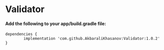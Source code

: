 # Validator
#### Add the following to your app/build.gradle file:

	dependencies {
	        implementation 'com.github.AkbaraliKhasanov:Validator:1.0.2'
	}
